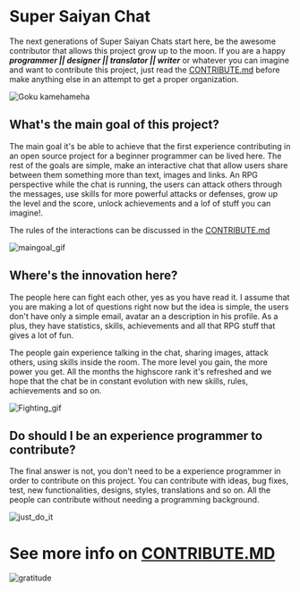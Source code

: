 # Super Saiyan Chat
The next generations of Super Saiyan Chats start here, be the awesome contributor that allows this project grow up to the moon.
If you are a happy ***programmer || designer || translator || writer*** or whatever you can imagine and want to contribute this project, just read the [CONTRIBUTE.md](https://github.com/Ranacode/Super_Saiyan_Chat_React/blob/master/CONTRIBUTE.md) before make anything else in an attempt to get a proper organization.

![Goku kamehameha](https://78.media.tumblr.com/03169a22c6d6cf88f63b3c2adb0d9706/tumblr_omqjomUpxw1rqur4vo1_500.gif)

## What's the main goal of this project?
The main goal it's be able to achieve that the first experience contributing in an open source project for a beginner programmer can be lived here. The rest of the goals are simple, make an interactive chat that allow users share between them something more than text, images and links. An RPG perspective while the chat is running, the users can attack others through the messages, use skills for more powerful attacks or defenses, grow up the level and the score, unlock achievements and a lof of stuff you can imagine!.

The rules of the interactions can be discussed in the [CONTRIBUTE.md](https://github.com/Ranacode/Super_Saiyan_Chat_React/blob/master/CONTRIBUTE.md)

![maingoal_gif](https://78.media.tumblr.com/7d07808c1a5c3797f04bc82a0baf3a37/tumblr_inline_nu4iu7tQET1s22cpf_500.gif)


## Where's the innovation here?
The people here can fight each other, yes as you have read it. I assume that you are making a lot of questions right now but the idea is simple, the users don't have only a simple email, avatar an a description in his profile. As a plus, they have statistics, skills, achievements and all that RPG stuff that gives a lot of fun.

The people gain experience talking in the chat, sharing images, attack others, using skills inside the room. The more level you gain, the more power you get. All the months the highscore rank it's refreshed and we hope that the chat be in constant evolution with new skills, rules, achievements and so on.

![Fighting_gif](https://78.media.tumblr.com/451f87dfe831b876135f9bdb6de24570/tumblr_o6sqmceRQe1u7487lo1_500.gif)

## Do should I be an experience programmer to contribute?
The final answer is not, you don't need to be a experience programmer in order to contribute on this project. You can contribute with ideas, bug fixes, test, new functionalities, designs, styles, translations and so on. All the people can contribute without needing a programming background.

![just_do_it](https://www.collegemagazine.com/wp-content/uploads/2016/11/giphy-2-10.gif)


# See more info on [CONTRIBUTE.MD](https://github.com/Ranacode/Super_Saiyan_Chat_React/blob/master/CONTRIBUTE.md)


![gratitude](https://www.maritimefirstnewspaper.com/wp-content/uploads/2017/03/tumblr_inline_mi589c8Nwe1qz4rgp.gif)
